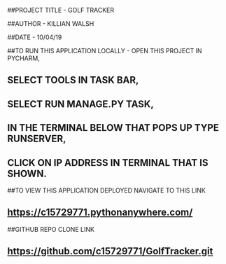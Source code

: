 ##PROJECT TITLE - GOLF TRACKER

##AUTHOR - KILLIAN WALSH

##DATE - 10/04/19 

##TO RUN THIS APPLICATION LOCALLY - OPEN THIS PROJECT IN PYCHARM, 
##  SELECT TOOLS IN TASK BAR,
##  SELECT RUN MANAGE.PY TASK,
##  IN THE TERMINAL BELOW THAT POPS UP TYPE RUNSERVER,
##  CLICK ON IP ADDRESS IN TERMINAL THAT IS SHOWN.

##TO VIEW THIS APPLICATION DEPLOYED NAVIGATE TO THIS LINK
##  https://c15729771.pythonanywhere.com/ 

##GITHUB REPO CLONE LINK
##  https://github.com/c15729771/GolfTracker.git
